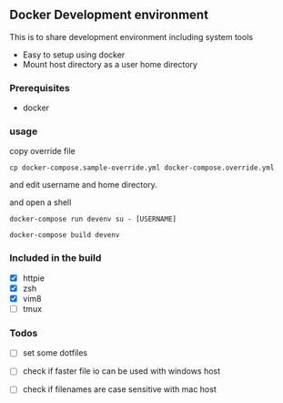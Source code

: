 ## Docker Development environment

This is to share development environment including system tools

- Easy to setup using docker
- Mount host directory as a user home directory

### Prerequisites

- docker

### usage

copy override file

```
cp docker-compose.sample-override.yml docker-compose.override.yml
```

and edit username and home directory.

and open a shell

```
docker-compose run devenv su - [USERNAME]
```

```
docker-compose build devenv
```

### Included in the build

- [x] httpie
- [x] zsh
- [x] vim8
- [ ] tmux

### Todos

- [ ] set some dotfiles
- [ ] check if faster file io can be used with windows host
- [ ] check if filenames are case sensitive with mac host

